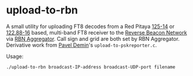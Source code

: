 # upload-to-rbn
A small utility for uploading FT8 decodes from a 
Red Pitaya [125-14](https://github.com/pavel-demin/red-pitaya-notes) or
[122.88-16](https://github.com/pavel-demin/red-pitaya-notes) based, multi-band FT8 receiver to the [Reverse Beacon Network](http://www.reversebeacon.net) via [RBN Aggregator](http://www.reversebeacon.net/pages/Aggregator+34). Call sign and grid are both set by RBN Aggregator.
Derivative work from [Pavel Demin](https://github.com/pavel-demin)'s `upload-to-pskreporter.c`.

Usage: 

`./upload-to-rbn broadcast-IP-address broadcast-UDP-port filename`

